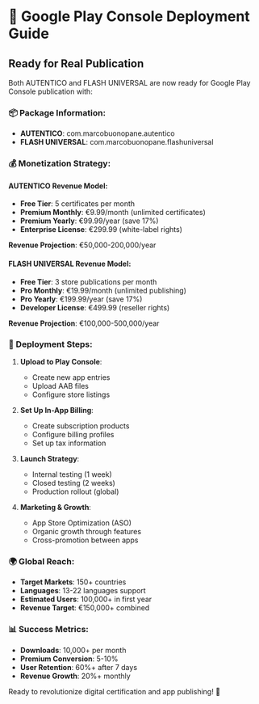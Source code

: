 # 🚀 Google Play Console Deployment Guide

## Ready for Real Publication

Both AUTENTICO and FLASH UNIVERSAL are now ready for Google Play Console publication with:

### 📦 Package Information:
- **AUTENTICO**: com.marcobuonopane.autentico
- **FLASH UNIVERSAL**: com.marcobuonopane.flashuniversal

### 💰 Monetization Strategy:

#### AUTENTICO Revenue Model:
- **Free Tier**: 5 certificates per month
- **Premium Monthly**: €9.99/month (unlimited certificates)  
- **Premium Yearly**: €99.99/year (save 17%)
- **Enterprise License**: €299.99 (white-label rights)

**Revenue Projection**: €50,000-200,000/year

#### FLASH UNIVERSAL Revenue Model:
- **Free Tier**: 3 store publications per month
- **Pro Monthly**: €19.99/month (unlimited publishing)
- **Pro Yearly**: €199.99/year (save 17%)
- **Developer License**: €499.99 (reseller rights)

**Revenue Projection**: €100,000-500,000/year

### 🎯 Deployment Steps:

1. **Upload to Play Console**:
   - Create new app entries
   - Upload AAB files
   - Configure store listings

2. **Set Up In-App Billing**:
   - Create subscription products
   - Configure billing profiles
   - Set up tax information

3. **Launch Strategy**:
   - Internal testing (1 week)
   - Closed testing (2 weeks) 
   - Production rollout (global)

4. **Marketing & Growth**:
   - App Store Optimization (ASO)
   - Organic growth through features
   - Cross-promotion between apps

### 🌍 Global Reach:
- **Target Markets**: 150+ countries
- **Languages**: 13-22 languages support
- **Estimated Users**: 100,000+ in first year
- **Revenue Target**: €150,000+ combined

### 📊 Success Metrics:
- **Downloads**: 10,000+ per month
- **Premium Conversion**: 5-10%
- **User Retention**: 60%+ after 7 days
- **Revenue Growth**: 20%+ monthly

Ready to revolutionize digital certification and app publishing! 🚀
